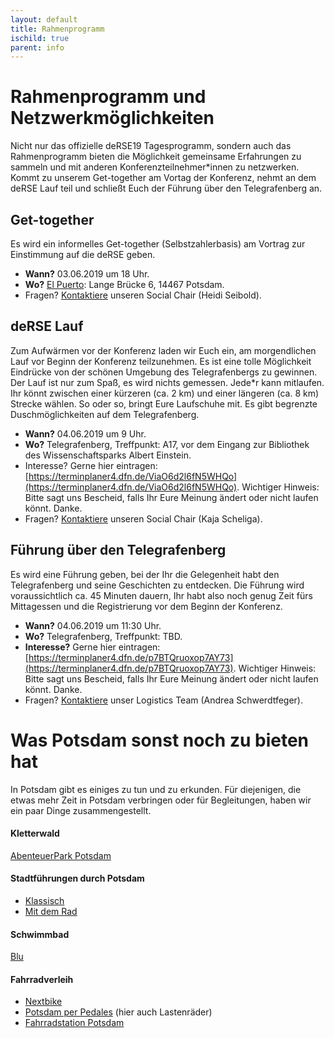 ```yaml
--- 
layout: default 
title: Rahmenprogramm
ischild: true
parent: info
---
```


# Rahmenprogramm und Netzwerkmöglichkeiten

Nicht nur das offizielle deRSE19 Tagesprogramm, sondern auch das Rahmenprogramm bieten die Möglichkeit gemeinsame Erfahrungen zu sammeln und mit anderen Konferenzteilnehmer*innen zu netzwerken. Kommt zu unserem Get-together am Vortag der Konferenz, nehmt an dem deRSE Lauf teil und schließt Euch der Führung über den Telegrafenberg an. 

## Get-together
Es wird ein informelles Get-together (Selbstzahlerbasis) am Vortrag zur Einstimmung auf die deRSE geben. 

- **Wann?** 03.06.2019 um 18 Uhr.
- **Wo?** [El Puerto](http://www.elpuerto.de): Lange Brücke 6, 14467 Potsdam.
- Fragen? [Kontaktiere](https://www.de-rse.org/de/conf2019/contact.html) unseren Social Chair (Heidi Seibold).  

## deRSE Lauf
Zum Aufwärmen vor der Konferenz laden wir Euch ein, am morgendlichen Lauf vor Beginn der Konferenz teilzunehmen. Es ist eine tolle Möglichkeit Eindrücke von der schönen Umgebung des Telegrafenbergs zu gewinnen. Der Lauf ist nur zum Spaß, es wird nichts gemessen. Jede*r kann mitlaufen. Ihr könnt zwischen einer kürzeren (ca. 2 km) und einer längeren (ca. 8 km) Strecke wählen. So oder so, bringt Eure Laufschuhe mit. Es gibt begrenzte Duschmöglichkeiten auf dem Telegrafenberg. 

- **Wann?** 04.06.2019 um 9 Uhr. 
- **Wo?** Telegrafenberg, Treffpunkt: A17, vor dem Eingang zur Bibliothek des Wissenschaftsparks Albert Einstein.
- Interesse? Gerne hier eintragen: [https://terminplaner4.dfn.de/ViaO6d2l6fN5WHQo](https://terminplaner4.dfn.de/ViaO6d2l6fN5WHQo). Wichtiger Hinweis: Bitte sagt uns Bescheid, falls Ihr Eure Meinung ändert oder nicht laufen könnt. Danke. 
- Fragen? [Kontaktiere](https://www.de-rse.org/de/conf2019/contact.html) unseren Social Chair (Kaja Scheliga).  

## Führung über den Telegrafenberg
Es wird eine Führung geben, bei der Ihr die Gelegenheit habt den Telegrafenberg und seine Geschichten zu entdecken. Die Führung wird voraussichtlich ca. 45 Minuten dauern, Ihr habt also noch genug Zeit fürs Mittagessen und die Registrierung vor dem Beginn der Konferenz. 

- **Wann?** 04.06.2019 um 11:30 Uhr.
- **Wo?** Telegrafenberg, Treffpunkt: TBD. 
- **Interesse?** Gerne hier eintragen: [https://terminplaner4.dfn.de/p7BTQruoxop7AY73](https://terminplaner4.dfn.de/p7BTQruoxop7AY73).
Wichtiger Hinweis: Bitte sagt uns Bescheid, falls Ihr Eure Meinung ändert oder nicht laufen könnt. Danke. 
- Fragen? [Kontaktiere](https://www.de-rse.org/de/conf2019/contact.html) unser Logistics Team (Andrea Schwerdtfeger).



# Was Potsdam sonst noch zu bieten hat

In Potsdam gibt es einiges zu tun und zu erkunden. 
Für diejenigen, die etwas mehr Zeit in Potsdam verbringen oder für Begleitungen, haben wir ein paar Dinge zusammengestellt.

#### Kletterwald 
[AbenteuerPark Potsdam](https://www.abenteuerpark.de/home)

#### Stadtführungen durch Potsdam
- [Klassisch](https://www.potsdamtourismus.de/touren/stadtfuehrungen/)
- [Mit dem Rad](http://potsdam-per-pedales.de/fuehrungen-kajaktouren-kurse/) 

#### Schwimmbad 
[Blu](https://www.swp-potsdam.de/de/b%C3%A4der/blu-das-sport-und-freizeitbad/)

#### Fahrradverleih
- [Nextbike](https://www.nextbike.de)
- [Potsdam per Pedales](http://potsdam-per-pedales.de/startpage/) (hier auch Lastenräder)
- [Fahrradstation Potsdam](http://www.fahrradstationpotsdam.de/)








